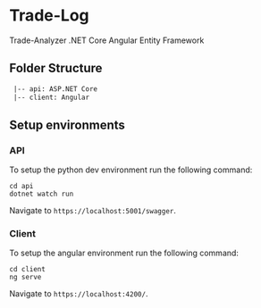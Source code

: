 # Trade-Log

Trade-Analyzer
.NET Core
Angular
Entity Framework

## Folder Structure

```txt
 |-- api: ASP.NET Core 
 |-- client: Angular 
```

## Setup environments

### API

To setup the python dev environment run the following command:

```shell
cd api
dotnet watch run
```
Navigate to `https://localhost:5001/swagger`.

### Client

To setup the angular environment run the following command:

```shell
cd client
ng serve
```
Navigate to `https://localhost:4200/`.

